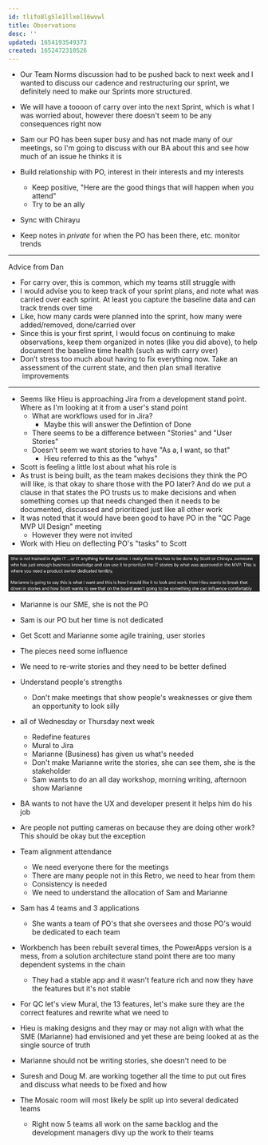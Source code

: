 ```yaml
---
id: tlifo8lg5le1llxel16wvwl
title: Observations
desc: ''
updated: 1654193549373
created: 1652472310526
---
```


- Our Team Norms discussion had to be pushed back to next week and I wanted to discuss our cadence and restructuring our sprint, we definitely need to make our Sprints more structured.

- We will have a toooon of carry over into the next Sprint, which is what I was worried about, however there doesn't seem to be any consequences right now

- Sam our PO has been super busy and has not made many of our meetings, so I'm going to discuss with our BA about this and see how much of an issue he thinks it is

- Build relationship with PO, interest in their interests and my interests
  - Keep positive, "Here are the good things that will happen when you attend"
  - Try to be an ally
- Sync with Chirayu
- Keep notes in *private* for when the PO has been there, etc. monitor trends

---
Advice from Dan
- For carry over, this is common, which my teams still struggle with
- I would advise you to keep track of your sprint plans, and note what was carried over each sprint. At least you capture the baseline data and can track trends over time
- Like, how many cards were planned into the sprint, how many were added/removed, done/carried over
- Since this is your first sprint, I would focus on continuing to make observations, keep them organized in notes (like you did above), to help document the baseline time health (such as with carry over)
- Don’t stress too much about having to fix everything now. Take an assessment of the current state, and then plan small iterative  improvements
---
- Seems like Hieu is approaching Jira from a development stand point. Where as I'm looking at it from a user's stand point
  - What are workflows used for in Jira?
    - Maybe this will answer the Defintion of Done
  - There seems to be a difference between "Stories" and "User Stories" 
  - Doesn't seem we want stories to have "As a, I want, so that"
    - Hieu referred to this as the "whys"
- Scott is feeling a little lost about what his role is
- As trust is being built, as the team makes decisions they think the PO will like, is that okay to share those with the PO later? And do we put a clause in that states the PO trusts us to make decisions and when something comes up that needs changed then it needs to be documented, discussed and prioritized just like all other work
- It was noted that it would have been good to have PO in the "QC Page MVP UI Design" meeting
  - However they were not invited
- Work with Hieu on deflecting PO's "tasks" to Scott

![](/assets/images/2022-05-24-16-27-33.png)
- Marianne is our SME, she is not the PO
- Sam is our PO but her time is not dedicated
- Get Scott and Marianne some agile training, user stories 
- The pieces need some influence
- We need to re-write stories and they need to be better defined
- Understand people's strengths
  - Don't make meetings that show people's weaknesses or give them an opportunity to look silly

- all of Wednesday or Thursday next week
  - Redefine features
  - Mural to Jira
  - Marianne (Business) has given us what's needed 
  - Don't make Marianne write the stories, she can see them, she is the stakeholder
  - Sam wants to do an all day workshop, morning writing, afternoon show Marianne
- BA wants to not have the UX and developer present it helps him do his job

- Are people not putting cameras on because they are doing other work? This should be okay but the exception

- Team alignment attendance
  - We need everyone there for the meetings
  - There are many people not in this Retro, we need to hear from them
  - Consistency is needed 
  - We need to understand the allocation of Sam and Marianne

- Sam has 4 teams and 3 applications
  - She wants a team of PO's that she oversees and those PO's would be dedicated to each team
- Workbench has been rebuilt several times, the PowerApps version is a mess, from a solution architecture stand point there are too many dependent systems in the chain
  - They had a stable app and it wasn't feature rich and now they have the features but it's not stable
- For QC let's view Mural, the 13 features, let's make sure they are the correct features and rewrite what we need to
- Hieu is making designs and they may or may not align with what the SME (Marianne) had envisioned and yet these are being looked at as the single source of truth
- Marianne should not be writing stories, she doesn't need to be
- Suresh and Doug M. are working together all the time to put out fires and discuss what needs to be fixed and how
- The Mosaic room will most likely be split up into several dedicated teams
  - Right now 5 teams all work on the same backlog and the development managers divy up the work to their teams